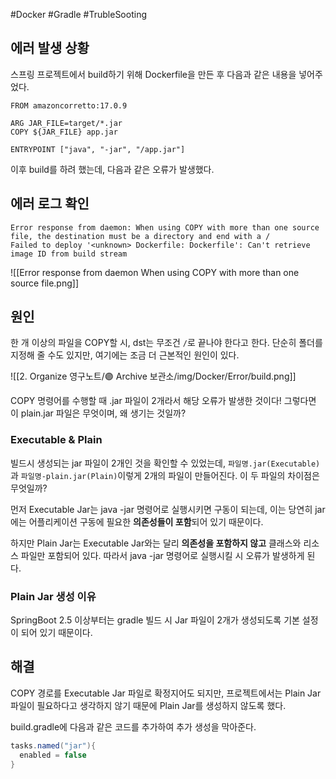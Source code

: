 #Docker #Gradle #TrubleSooting 

## 에러 발생 상황
스프링 프로젝트에서 build하기 위해 Dockerfile을 만든 후 다음과 같은 내용을 넣어주었다.

```shell
FROM amazoncorretto:17.0.9  

ARG JAR_FILE=target/*.jar  
COPY ${JAR_FILE} app.jar  

ENTRYPOINT ["java", "-jar", "/app.jar"]
```

이후 build를 하려 했는데, 다음과 같은 오류가 발생했다.
## 에러 로그 확인
```shell
Error response from daemon: When using COPY with more than one source file, the destination must be a directory and end with a /
Failed to deploy '<unknown> Dockerfile: Dockerfile': Can't retrieve image ID from build stream

```
![[Error response from daemon When using COPY with more than one source file.png]]


## 원인
한 개 이상의 파일을 COPY할 시, dst는 무조건 `/`로 끝나야 한다고 한다. 단순히 폴더를 지정해 줄 수도 있지만, 여기에는 조금 더 근본적인 원인이 있다.

![[2. Organize 영구노트/🟣 Archive 보관소/img/Docker/Error/build.png]]

COPY 명령어를 수행할 때 .jar 파일이 2개라서 해당 오류가 발생한 것이다! 그렇다면 이 plain.jar 파일은 무엇이며, 왜 생기는 것일까?
### Executable & Plain
빌드시 생성되는 jar 파일이 2개인 것을 확인할 수 있었는데, `파일명.jar(Executable)`과 `파일명-plain.jar(Plain)`이렇게 2개의 파일이 만들어진다. 이 두 파일의 차이점은 무엇일까?

먼저 Executable Jar는 java -jar 명령어로 실행시키면 구동이 되는데, 이는 당연히 jar에는 어플리케이션 구동에 필요한 **의존성들이 포함**되어 있기 때문이다.

하지만 Plain Jar는 Executable Jar와는 달리 **의존성을 포함하지 않고** 클래스와 리소스 파일만 포함되어 있다. 따라서 java -jar 명령어로 실행시킬 시 오류가 발생하게 된다.

### Plain Jar 생성 이유
SpringBoot 2.5 이상부터는 gradle 빌드 시 Jar 파일이 2개가 생성되도록 기본 설정이 되어 있기 때문이다.

## 해결
COPY 경로를 Executable Jar 파일로 확정지어도 되지만, 프로젝트에서는 Plain Jar 파일이 필요하다고 생각하지 않기 때문에 Plain Jar를 생성하지 않도록 했다.

build.gradle에 다음과 같은 코드를 추가하여 추가 생성을 막아준다.
```gradle
tasks.named("jar"){  
  enabled = false  
}
```